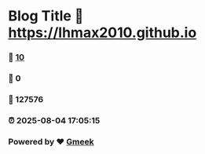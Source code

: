 # Blog Title :link: https://lhmax2010.github.io 
### :page_facing_up: [10](https://lhmax2010.github.io/tag.html) 
### :speech_balloon: 0 
### :hibiscus: 127576 
### :alarm_clock: 2025-08-04 17:05:15 
### Powered by :heart: [Gmeek](https://github.com/Meekdai/Gmeek)
